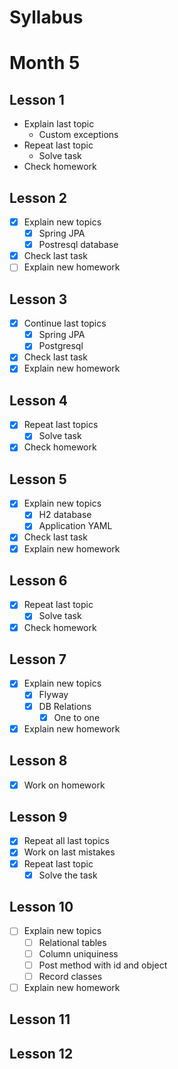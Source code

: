 # Syllabus

# Month 5

## Lesson 1
- Explain last topic
    - Custom exceptions
- Repeat last topic
    - Solve task
- Check homework

## Lesson 2
- [x]  Explain new topics
   - [x]  Spring JPA
   - [x]  Postresql database
- [x]  Check last task
- [ ]  Explain new homework

## Lesson 3
- [x]  Continue last topics
   - [x]  Spring JPA
   - [x]  Postgresql
- [x]  Check last task
- [x]  Explain new homework

## Lesson 4
- [x]  Repeat last topics
    - [x]  Solve task
- [x]  Check homework

## Lesson 5
- [x]  Explain new topics
    - [x]  H2 database
    - [x]  Application YAML
- [x]  Check last task
- [x]  Explain new homework

## Lesson 6
- [x]  Repeat last topic
    - [x]  Solve task
- [x]  Check homework

## Lesson 7
- [x]  Explain new topics
    - [x]  Flyway
    - [x]  DB Relations
        - [x]  One to one
- [x]  Explain new homework

## Lesson 8
- [x] Work on homework

## Lesson 9
- [x]  Repeat all last topics
- [x]  Work on last mistakes
- [x]  Repeat last topic
    - [x]  Solve the task

## Lesson 10
- [ ]  Explain new topics
    - [ ]  Relational tables
    - [ ]  Column uniquiness
    - [ ]  Post method with id and object
    - [ ]  Record classes
- [ ]  Explain new homework

## Lesson 11

## Lesson 12
